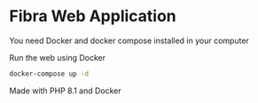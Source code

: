 
<h1>Fibra Web Application</h1>
<p>You need Docker and docker compose installed in your computer</p>
<p>Run the web using Docker</p>

```bash
docker-compose up -d
```
<p>Made with PHP 8.1 and Docker</p>